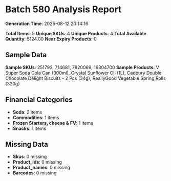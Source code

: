 # Batch 580 Analysis Report

**Generation Time**: 2025-08-12 20:14:16

**Total Items**: 5
**Unique SKUs**: 4
**Unique Products**: 4
**Total Available Quantity**: 5124.00
**Near Expiry Products**: 0

## Sample Data
**Sample SKUs**: 251793, 714681, 7820069, 16304700
**Sample Products**: V Super Soda Cola Can (300ml), Crystal Sunflower Oil (1L), Cadbury Double Chocolate Delight Biscuits - 2 Pcs (34g), ReallyGood Vegetable Spring Rolls (320g)

## Financial Categories
- **Soda**: 2 items
- **Commodities**: 1 items
- **Frozen Starters, cheese & FV**: 1 items
- **Snacks**: 1 items

## Missing Data
- **Skus**: 0 missing
- **Product_ids**: 0 missing
- **Product_names**: 0 missing
- **Barcodes**: 0 missing
